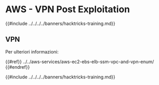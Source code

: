 # AWS - VPN Post Exploitation

{{#include ../../../../banners/hacktricks-training.md}}

## VPN

Per ulteriori informazioni:

{{#ref}}
../../aws-services/aws-ec2-ebs-elb-ssm-vpc-and-vpn-enum/
{{#endref}}

{{#include ../../../../banners/hacktricks-training.md}}

